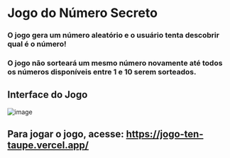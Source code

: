 # Jogo do Número Secreto

### O jogo gera um número aleatório e o usuário tenta descobrir qual é o número! 
### O jogo não sorteará um mesmo número novamente até todos os números disponíveis entre 1 e 10 serem sorteados.

## Interface do Jogo
![image](https://github.com/giovanaperazzolo/JogoNumeroSecreto/assets/62448232/528a6371-59d0-4033-925a-78a6f4a2251a)

## Para jogar o jogo, acesse: https://jogo-ten-taupe.vercel.app/
